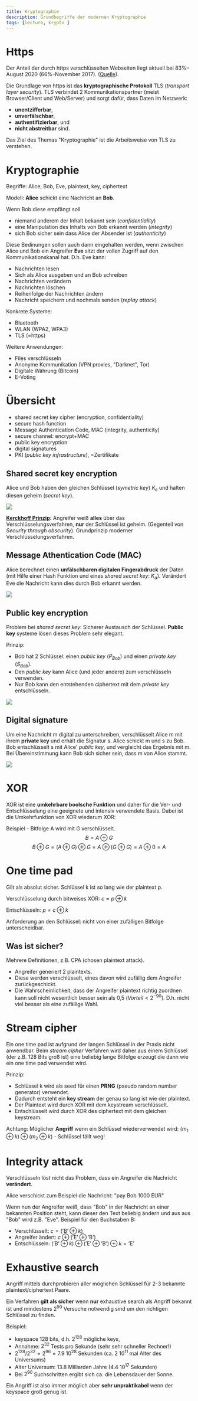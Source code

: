 ```yaml
---
title: Kryptographie
description: Grundbegriffe der modernen Kryptographie
tags: [lecture, krypto ]
---
```




# Https

Der Anteil der durch https verschlüsselten Webseiten liegt aktuell bei 83%–August 2020 (66%–November 2017). ([Quelle](https://letsencrypt.org/stats/)).

Die Grundlage von https ist das **kryptographische Protokoll** TLS (*transport layer security*).
TLS verbindet 2 Kommunikationspartner (meist Browser/Client und Web/Server) und sorgt dafür, dass Daten im Netzwerk:

- **unentzifferbar**,
- **unverfälschbar**,
- **authentifizierbar**, und
- **nicht abstreitbar** sind.

Das Ziel des Themas "Kryptographie" ist die Arbeitsweise von TLS zu verstehen.




# Kryptographie

Begriffe: Alice, Bob, Eve, plaintext, key, ciphertext

Modell: **Alice** schickt eine Nachricht an **Bob**.

Wenn Bob diese empfängt soll

- niemand anderem der Inhalt bekannt sein (*confidentiality*)
- eine Manipulation des Inhalts von Bob erkannt werden (*integrity*)
- sich Bob sicher sein dass Alice der Absender ist (*authenticity*)

Diese Bedinungen sollen auch dann eingehalten werden, wenn
zwischen Alice und Bob ein Angreifer **Eve** sitzt der vollen Zugriff auf den Kommunikationskanal hat. 
D.h. Eve kann:

- Nachrichten lesen
- Sich als Alice ausgeben und an Bob schreiben
- Nachrichten verändern
- Nachrichten löschen
- Reihenfolge der Nachrichten ändern
- Nachricht speichern und nochmals senden (*replay attack*)

Konkrete Systeme:

- Bluetooth
- WLAN (WPA2, WPA3)
- TLS (=https)

Weitere Anwendungen:

- Files verschlüsseln
- Anonyme Kommunikation (VPN proxies, "Darknet", Tor)
- Digitale Währung (Bitcoin)
- E-Voting



# Übersicht

- shared secret key cipher (encryption, confidentiality)
- secure hash function
- Message Authentication Code, MAC (integrity, authenticity)
- secure channel: encrypt+MAC
- public key encryption
- digital signatures
- PKI (*public key infrastructure*), =Zertifikate



## Shared secret key encryption
Alice und Bob haben den gleichen Schlüssel (*symetric key*) $K_e$ und halten diesen geheim (*secret key*).

![](fig/overv01.png)

**[Kerckhoff Prinzip](https://de.wikipedia.org/wiki/Kerckhoffs'_Prinzip):** Angreifer weiß **alles** über das Verschlüsselungsverfahren, **nur** der Schlüssel ist geheim. (Gegenteil von *Security through obscurity*). Grundprinzip moderner Verschlüsselungsverfahren.



## Message Athentication Code (MAC)

Alice berechnet einen **unfälschbaren digitalen Fingerabdruck** der Daten (mit Hilfe einer Hash Funktion 
und eines *shared secret key*: $K_a$).
Verändert Eve die Nachricht kann dies durch Bob erkannt werden.

![](fig/overv02.png)





## Public key encryption

Problem bei *shared secret key*: Sicherer Austausch der Schlüssel. **Public key** systeme lösen dieses Problem sehr elegant.

Prinzip:

- Bob hat 2 Schlüssel: einen *public key* ($P_{Bob}$) und einen *private key* ($S_{Bob}$).
- Den *public key* kann Alice (und jeder andere) zum verschlüsseln verwenden.
- Nur Bob kann den entstehenden ciphertext mit dem *private key* entschlüsseln.

![](fig/overv03.png)



## Digital signature

Um eine Nachricht m digital zu unterschreiben, verschlüsselt Alice m mit ihrem **private key** und erhält die Signatur s.
Alice schickt m und s zu Bob.
Bob entschlüsselt s mit Alice' *public key*, und vergleicht das Ergebnis mit m.
Bei Übereinstimmung kann Bob sich sicher sein, dass m von Alice stammt.

![](fig/overv04.png)



# XOR

XOR ist eine **umkehrbare boolsche Funktion** und daher für die  Ver- und Entschlüsselung eine geeignete und intensiv verwendete Basis. Dabei ist die Umkehrfunktion von XOR wiederum XOR:

Beispiel - Bitfolge A wird mit G verschlüsselt. 
$$B=A \oplus G$$
$$B \oplus G=(A \oplus G) \oplus G=A \oplus (G \oplus G)=A \oplus 0=A$$




# One time pad

Gilt als absolut sicher. Schlüssel k ist so lang wie der plaintext p. 

Verschlüsselung durch bitweises XOR:
$c=p \oplus k$

Entschlüsseln:
$p=c \oplus k$

Anforderung an den Schlüssel: nicht von einer zufälligen Bitfolge unterscheidbar.




## Was ist sicher?    

Mehrere Definitionen, z.B. CPA (chosen plaintext attack). 

- Angreifer generiert 2 plaintexts. 
- Diese werden verschlüsselt, eines davon wird zufällig dem Angreifer zurückgeschickt. 
- Die Wahrscheinlichkeit, dass der Angreifer plaintext richtig zuordnen kann soll nicht wesentlich besser sein als 0,5 ($Vorteil <2^{-90}$). D.h. nicht viel besser als eine zufällige Wahl.




# Stream cipher

Ein one time pad ist aufgrund der langen Schlüssel in der Praxis nicht anwendbar. Beim *stream cipher* Verfahren wird daher aus einem Schlüssel (der z.B. 128 Bits groß ist) eine beliebig lange Bitfolge erzeugt die dann wie ein one time pad verwendet wird.

Prinzip:

- Schlüssel k wird als seed für einen **PRNG** (pseudo random number generator) verwendet. 
- Dadurch entsteht ein **key stream** der genau so lang ist wie der plaintext.
- Der Plaintext wird durch XOR mit dem keystream verschlüsselt.
- Entschlüsselt wird durch XOR des ciphertext mit dem gleichen keystream.

Achtung: Möglicher **Angriff** wenn ein Schlüssel wiederverwendet wird:
$(m_1 \oplus k) \oplus (m_2 \oplus k)$ - Schlüssel fällt weg!



# Integrity attack

Verschlüsseln löst nicht das Problem, dass ein Angreifer die Nachricht **verändert**.

Alice verschickt zum Beispiel die Nachricht:
"pay Bob 1000 EUR"

Wenn nun der Angreifer weiß, dass "Bob" in der Nachricht an einer bekannten Position steht, kann dieser den Text beliebig ändern und aus aus "Bob" wird z.B. "Eve". Beispiel für den Buchstaben B:

- Verschlüsselt: $c=(\text{'B'} \oplus k)$ 
- Angreifer ändert: $c \oplus (\text{'E'} \oplus \text{'B'})$
- Entschlüsseln: $(\text{'B'} \oplus k) \oplus (\text{'E'} \oplus \text{'B'}) \oplus k = \text{'E'}$




# Exhaustive search

Angriff mittels durchprobieren aller möglichen Schlüssel für 2-3 bekannte plaintext/ciphertext Paare.

Ein Verfahren **gilt als sicher** wenn **nur** exhaustive search als Angriff bekannt ist und mindestens $2^{90}$ Versuche notwendig sind um den richtigen Schlüssel zu finden.

Beispiel: 

- keyspace 128 bits, d.h. $2^{128}$ mögliche keys, 
- Annahme: $2^{32}$ Tests pro Sekunde (sehr sehr schneller Rechner!)
- $2^{128}/2^{32} = 2^{96} = 7.9\ 10^{28}$ Sekunden (ca. $2\ 10^{11}$ mal Alter des Universums)
- Alter Universum: 13.8 Milliarden Jahre ($4.4\ 10^{17}$ Sekunden)
- Bei $2^{90}$ Suchschritten ergibt sich ca. die Lebensdauer der Sonne.

Ein Angriff ist also immer möglich aber **sehr unpraktikabel** wenn der keyspace groß genug ist.





